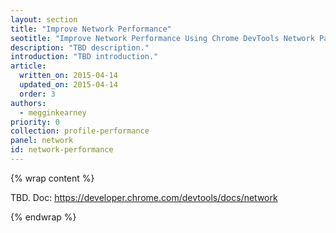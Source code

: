 ```yaml
---
layout: section
title: "Improve Network Performance"
seotitle: "Improve Network Performance Using Chrome DevTools Network Panel and Resource Timing API"
description: "TBD description."
introduction: "TBD introduction."
article:
  written_on: 2015-04-14
  updated_on: 2015-04-14
  order: 3
authors:
  - megginkearney
priority: 0
collection: profile-performance
panel: network
id: network-performance
---
```


{% wrap content %}

TBD. Doc: https://developer.chrome.com/devtools/docs/network

{% endwrap %}